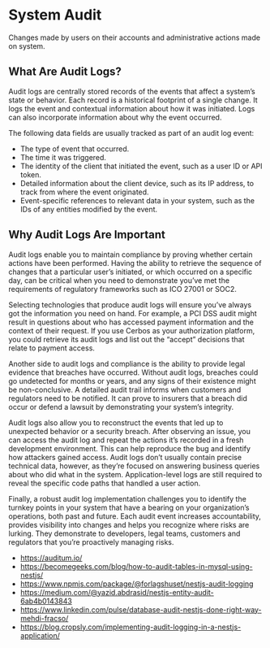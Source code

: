 # System Audit

Changes made by users on their accounts and administrative actions made on
system.

## What Are Audit Logs?

Audit logs are centrally stored records of the events that affect a system’s state or behavior. Each record is a
historical footprint of a single change. It logs the event and contextual information about how it was initiated. Logs
can also incorporate information about why the event occurred.

The following data fields are usually tracked as part of an audit log event:

- The type of event that occurred.
- The time it was triggered.
- The identity of the client that initiated the event, such as a user ID or API token.
- Detailed information about the client device, such as its IP address, to track from where the event originated.
- Event-specific references to relevant data in your system, such as the IDs of any entities modified by the event.

## Why Audit Logs Are Important

Audit logs enable you to maintain compliance by proving whether certain actions have been performed. Having the ability
to retrieve the sequence of changes that a particular user’s initiated, or which occurred on a specific day, can be
critical when you need to demonstrate you’ve met the requirements of regulatory frameworks such as ICO 27001 or SOC2.

Selecting technologies that produce audit logs will ensure you’ve always got the information you need on hand. For
example, a PCI DSS audit might result in questions about who has accessed payment information and the context of their
request. If you use Cerbos as your authorization platform, you could retrieve its audit logs and list out the “accept”
decisions that relate to payment access.

Another side to audit logs and compliance is the ability to provide legal evidence that breaches have occurred. Without
audit logs, breaches could go undetected for months or years, and any signs of their existence might be non-conclusive.
A detailed audit trail informs when customers and regulators need to be notified. It can prove to insurers that a breach
did occur or defend a lawsuit by demonstrating your system’s integrity.

Audit logs also allow you to reconstruct the events that led up to unexpected behavior or a security breach. After
observing an issue, you can access the audit log and repeat the actions it’s recorded in a fresh development
environment. This can help reproduce the bug and identify how attackers gained access. Audit logs don’t usually contain
precise technical data, however, as they’re focused on answering business queries about who did what in the system.
Application-level logs are still required to reveal the specific code paths that handled a user action.

Finally, a robust audit log implementation challenges you to identify the turnkey points in your system that have a
bearing on your organization’s operations, both past and future. Each audit event increases accountability, provides
visibility into changes and helps you recognize where risks are lurking. They demonstrate to developers, legal teams,
customers and regulators that you’re proactively managing risks.

- https://auditum.io/
- https://becomegeeks.com/blog/how-to-audit-tables-in-mysql-using-nestjs/
- https://www.npmjs.com/package/@forlagshuset/nestjs-audit-logging
- https://medium.com/@yazid.abdrasid/nestjs-entity-audit-6ab4b0143843
- https://www.linkedin.com/pulse/database-audit-nestjs-done-right-way-mehdi-fracso/
- https://blog.cropsly.com/implementing-audit-logging-in-a-nestjs-application/